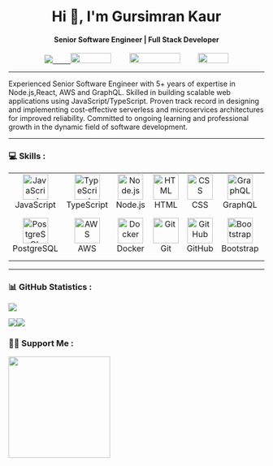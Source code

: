 <div align="center">
  
  <h1 align="center">Hi 👋, I'm Gursimran Kaur</h1>
   <h4> Senior Software Engineer | Full Stack Developer </h4>
   <p align="center"> 
      <p align="center">
   <a href="mailto:simrankaur2997@gmail.com"><img src="https://img.shields.io/badge/Email-me-red" /> &nbsp;&nbsp;&nbsp;&nbsp;&nbsp;&nbsp;&nbsp; <a href="https://www.linkedin.com/in/gursimran-kaur-50187b137/"><img src="https://img.shields.io/badge/LinkedIn-0077B5?style=for-the-badge&logo=linkedin&logoColor=white" width="80" height="20" /></a>  &nbsp;&nbsp;&nbsp;&nbsp;&nbsp;&nbsp;&nbsp; <a href="https://stackoverflow.com/users/13890317/gursimrankaur"><img src="https://img.shields.io/badge/Stack Overflow-FE7A16?style=for-the-badge&logo=stack-overflow&logoColor=white" width="100" height="20" /></a> &nbsp;&nbsp;&nbsp;&nbsp;&nbsp;&nbsp;&nbsp;  <a href="https://github.com/GursimranKaur97/"><img src="https://img.shields.io/badge/GitHub-100000?style=for-the-badge&logo=github&logoColor=white" width="60" height="20" /></a>  
   </p>
   </p>
</div>
<div align="center">
   <hr>
   <div align="left">
      Experienced Senior Software Engineer with 5+ years of expertise in Node.js,React, AWS and GraphQL. Skilled in building scalable web applications using JavaScript/TypeScript. Proven track record in designing and implementing cost-effective serverless and microservices architectures for improved reliability. Committed to ongoing learning and professional growth in the dynamic field of software development.
   </div>
   <hr>
</div>


### 💻 Skills :

<table>  <tr>  <td align="center" width="96">  <img src="https://techstack-generator.vercel.app/js-icon.svg" alt="JavaScript" width="50" height="50" /><br> JavaScript </td>  <td align="center" width="96">  <img src="https://techstack-generator.vercel.app/ts-icon.svg" alt="TypeScript" width="50" height="50" /><br> TypeScript </td>  <td align="center" width="96">  <img src="https://skillicons.dev/icons?i=nodejs" alt="Node.js" width="50" height="50" /><br> Node.js </td>  <td align="center" width="96"> <img src="https://skillicons.dev/icons?i=html" alt="HTML" width="50" height="50" /><br> HTML </td>  <td align="center" width="96">  <img src="https://skillicons.dev/icons?i=css" alt="CSS" width="50" height="50" /><br> CSS </td>  <td align="center" width="96">  <img src="https://techstack-generator.vercel.app/graphql-icon.svg" alt="GraphQL" width="50" height="50" /><br> GraphQL </td>  <td align="center" width="96">  <img src="https://techstack-generator.vercel.app/react-icon.svg" alt="React" width="50" height="50" /><br> React </td>  </tr>  <tr>  <td align="center" width="96"> <img src="https://skillicons.dev/icons?i=postgres" alt="PostgreSQL" width="50" height="50" /><br> PostgreSQL </td>  <td align="center" width="96">  <img src="https://techstack-generator.vercel.app/aws-icon.svg" alt="AWS" width="50" height="50" /><br> AWS </td>  <td align="center" width="96">  <img src="https://techstack-generator.vercel.app/docker-icon.svg" alt="Docker" width="50" height="50" /><br> Docker </td>  <td align="center" width="96">  <img src="https://skillicons.dev/icons?i=express" alt="Git" width="50" height="50" /><br> Git </td>  <td align="center" width="96">  <img src="https://techstack-generator.vercel.app/github-icon.svg" alt="GitHub" width="50" height="50" /><br> GitHub </td>  <td align="center" width="96">  <img src="https://skillicons.dev/icons?i=nestjs" alt="Bootstrap" width="50" height="50" /><br> Bootstrap </td>  <td align="center" width="96">  <img src="https://techstack-generator.vercel.app/restapi-icon.svg" alt="Rest API" width="50" height="50" /><br> Rest API </td>  </tr> </table>
<hr>
  
###  📊 GitHub Statistics :

<a href="http://www.github.com/GursimranKaur97"><img src="http://github-profile-summary-cards.vercel.app/api/cards/profile-details?username=GursimranKaur97&theme=blue_green" /></a>

<a href="http://www.github.com/GursimranKaur97"><img src="http://github-profile-summary-cards.vercel.app/api/cards/repos-per-language?username=GursimranKaur978&theme=blue_green" /></a><a href="http://www.github.com/GursimranKaur97"><img src="http://github-profile-summary-cards.vercel.app/api/cards/stats?username=GursimranKaur97&theme=blue_green"/></a>

### 🙋‍♂️ Support Me :

<a href="https://www.buymeacoffee.com/GursimranKaur97"><img src="https://cdn.buymeacoffee.com/buttons/v2/default-yellow.png" width="200" /></a>
